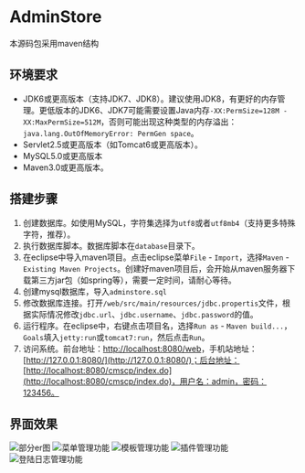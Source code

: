 # AdminStore

本源码包采用maven结构

## 环境要求

- JDK6或更高版本（支持JDK7、JDK8）。建议使用JDK8，有更好的内存管理。更低版本的JDK6、JDK7可能需要设置Java内存`-XX:PermSize=128M -XX:MaxPermSize=512M`，否则可能出现这种类型的内存溢出：`java.lang.OutOfMemoryError: PermGen space`。
- Servlet2.5或更高版本（如Tomcat6或更高版本）。
- MySQL5.0或更高版本
- Maven3.0或更高版本。

## 搭建步骤

1. 创建数据库。如使用MySQL，字符集选择为`utf8`或者`utf8mb4`（支持更多特殊字符，推荐）。
2. 执行数据库脚本。数据库脚本在`database`目录下。
3. 在eclipse中导入maven项目。点击eclipse菜单`File` - `Import`，选择`Maven` - `Existing Maven Projects`。创建好maven项目后，会开始从maven服务器下载第三方jar包（如spring等），需要一定时间，请耐心等待。
4. 创建mysql数据库，导入`adminstore.sql`
5. 修改数据库连接。打开`/web/src/main/resources/jdbc.propertis`文件，根据实际情况修改`jdbc.url`、`jdbc.username`、`jdbc.password`的值。
6. 运行程序。在eclipse中，右键点击项目名，选择`Run as` - `Maven build...`，`Goals`填入`jetty:run`或`tomcat7:run`，然后点击`Run`。
7. 访问系统。前台地址：[http://localhost:8080/web](http://localhost:8080/)，手机站地址：[http://127.0.0.1:8080/](http://127.0.0.1:8080/)；后台地址：[http://localhost:8080/cmscp/index.do](http://localhost:8080/cmscp/index.do)，用户名：admin，密码：123456。

## 界面效果


![部分er图](http://image.yichisancun.com/bd042b2c2a55f57bc6dc3d3568a790ed "部分er图")
![菜单管理功能](http://image.yichisancun.com/7075c8f053f0b2aa0f06ad08b750029d "菜单管理功能")
![模板管理功能](http://image.yichisancun.com/f932a35746388fea26d761420d3cf4fe "模板管理功能")
![插件管理功能](http://image.yichisancun.com/70026a48c20b7ab6c10e59700db302e3 "插件管理功能")
![登陆日志管理功能](http://image.yichisancun.com/25c3c517571f72eae5dc9fb53b2c5a0f "登陆日志管理功能")


